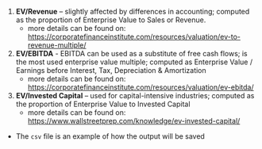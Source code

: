 1. **EV/Revenue** – slightly affected by differences in accounting; computed as the proportion of 
    Enterprise Value to Sales or Revenue. 
    - more details can be found on: https://corporatefinanceinstitute.com/resources/valuation/ev-to-revenue-multiple/
2. **EV/EBITDA** - EBITDA can be used as a substitute of free cash flows; is the most used enterprise 
    value multiple; computed as Enterprise Value / Earnings before Interest, Tax, Depreciation & 
    Amortization 
    - more details can be found on: https://corporatefinanceinstitute.com/resources/valuation/ev-ebitda/
3. **EV/Invested Capital** – used for capital-intensive industries; computed as the proportion of 
    Enterprise Value to Invested Capital 
    - more details can be found on: https://www.wallstreetprep.com/knowledge/ev-invested-capital/

- The `csv` file is an example of how the output will be saved